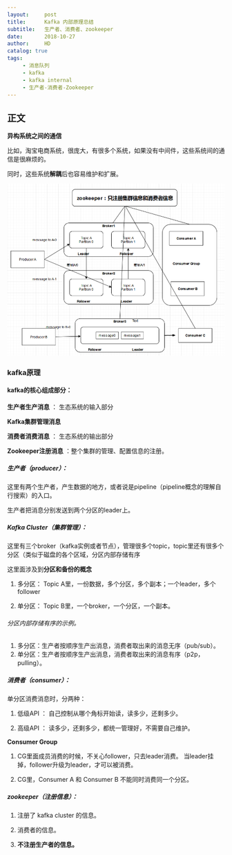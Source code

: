 ```yaml
---
layout:     post
title:      Kafka 内部原理总结
subtitle:   生产者、消费者、zookeeper
date:       2018-10-27
author:     HD
catalog: true
tags:
     - 消息队列
     - kafka
     - kafka internal
     - 生产者-消费者-Zookeeper
---
```



## 正文

**异构系统之间的通信**


比如，淘宝电商系统，很庞大，有很多个系统，如果没有中间件，这些系统间的通信是很麻烦的。

同时，这些系统**解耦**后也容易维护和扩展。


![kafka内部原理图](https://raw.githubusercontent.com/TheFrancisHe/TheFrancisHe.github.io/master/img/Kafkainternal.png)



### kafka原理

#### kafka的核心组成部分：

**生产者生产消息**  ： 生态系统的输入部分

**Kafka集群管理消息**  

**消费者消费消息**  ： 生态系统的输出部分

**Zookeeper注册消息** ：整个集群的管理、配置信息的注册。


##### 生产者（producer）：
 
这里有两个生产者，产生数据的地方，或者说是pipeline（pipeline概念的理解自行搜索）的入口。

生产者把消息分别发送到两个分区的leader上。

##### Kafka Cluster（集群管理）：

这里有三个broker（kafka实例或者节点），管理很多个topic，topic里还有很多个分区（类似于磁盘的各个区域，分区内部存储有序

这里面涉及到**分区和备份的概念**

1. 多分区： Topic A里，一份数据，多个分区，多个副本；一个leader，多个follower

2. 单分区： Topic B里，一个broker，一个分区，一个副本。


###### 分区内部存储有序的示例。

1. 多分区：生产者按顺序生产出消息，消费者取出来的消息无序（pub/sub）。
2. 单分区：生产者按顺序生产出消息，消费者取出来的消息有序（p2p，pulling）。

##### 消费者（consumer）：

单分区消费消息时，分两种：

1. 低级API ： 自己控制从哪个角标开始读，读多少，还剩多少。

2. 高级API ： 读多少，还剩多少，都统一管理好，不需要自己维护。


**Consumer Group**

1. CG里面成员消费的时候，不关心follower，只去leader消费。
   当leader挂掉，follower升级为leader，才可以被消费。


2. CG里，Consumer A 和 Consumer B 不能同时消费同一个分区。

##### zookeeper（注册信息）：

1. 注册了 kafka cluster 的信息。

2. 消费者的信息。

3. **不注册生产者的信息。**

